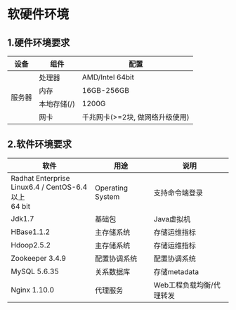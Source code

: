 # **软硬件环境**

## 1.硬件环境要求


<table>
<thead>
<th>设备</th>
<th>组件</th>
<th>配置</th>
</thead>
<tbody>
<tr>
<td rowspan="4">服务器</td>
<td>处理器</td>
<td>AMD/Intel 64bit</td>
</tr>
<tr>
<td>内存</td>
<td>16GB-256GB</td>
</tr>
<tr>
<td>本地存储(/)</td>
<td>1200G</td>
</tr>
<tr>
<td>网卡</td>
<td>千兆网卡(>=2块, 做网络升级使用)</td>
</tr>
</tbody>
</table>

## 2.软件环境要求

<table>
  <thead>
    <th>软件</th>
    <th>用途</th>
    <th>说明</th>
  </thead>
  <tbody>
    <tr>
      <td>
        Radhat Enterprise<br>
        Linux6.4 / CentOS-6.4 以上<br>
        64 bit
      </td>
      <td>Operating System</td>
      <td>支持命令端登录</td>
    </tr>
    <tr>
      <td>Jdk1.7</td>
      <td>基础包</td>
      <td>Java虚拟机</td>
    </tr>
    <tr>
      <td>HBase1.1.2</td>
      <td>主存储系统</td>
      <td>存储运维指标</td>
    </tr>
    <tr>
      <td>Hdoop2.5.2</td>
      <td>主存储系统</td>
      <td>存储运维指标</td>
    </tr>
    <tr>
      <td>Zookeeper 3.4.9</td>
      <td>配置协调系统</td>
      <td>配置协调系统</td>
    </tr>
    <tr>
      <td>MySQL 5.6.35</td>
      <td>关系数据库</td>
      <td>存储metadata</td>
    </tr>
    <tr>
      <td>Nginx 1.10.0</td>
      <td>代理服务</td>
      <td>Web工程负载均衡/代理转发</td>
    </tr>
  </tbody>
</table>
